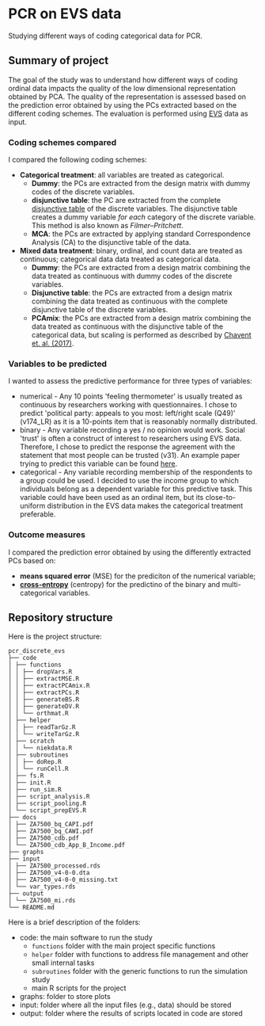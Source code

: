 # PCR on EVS data

Studying different ways of coding categorical data for PCR.

## Summary of project

The goal of the study was to understand how different ways of coding ordinal data impacts the quality of the low dimensional representation obtained by PCA.
The quality of the representation is assessed based on the prediction error obtained by using the PCs extracted based on the different coding schemes.
The evaluation is performed using [EVS](https://europeanvaluesstudy.eu) data as input.

### Coding schemes compared

I compared the following coding schemes:

- **Categorical treatment**: all variables are treated as categorical.
  - **Dummy**: the PCs are extracted from the design matrix with dummy codes of the discrete variables.
  - **disjunctive table**: the PC are extracted from the complete [disjunctive table](https://www.xlstat.com/en/solutions/features/complete-disjuncive-tables-creating-dummy-variables) of the discrete variables. The disjunctive table creates a dummy variable *for each* category of the discrete variable. This method is also known as *Filmer–Pritchett*.
  - **MCA**: the PCs are extracted by applying standard Correspondence Analysis (CA) to the disjunctive table of the data.
- **Mixed data treatment**: binary, ordinal, and count data are treated as continuous; categorical data data treated as categorical data.
  - **Dummy**: the PCs are extracted from a design matrix combining the data treated as continuous with dummy codes of the discrete variables.
  - **Disjunctive table**: the PCs are extracted from a design matrix combining the data treated as continuous with the complete disjunctive table of the discrete variables.
  - **PCAmix**: the PCs are extracted from a design matrix combining the data treated as continuous with the disjunctive table of the categorical data, but scaling is performed as described by [Chavent et. al. (2017)](https://arxiv.org/abs/1411.4911).

### Variables to be predicted

I wanted to assess the predictive performance for three types of variables:

- numerical - Any 10 points 'feeling thermometer' is usually treated as continuous by researchers working with questionnaires. I chose to predict 'political party: appeals to you most: left/right scale (Q49)' (v174_LR) as it is a 10-points item that is reasonably normally distributed. 
- binary - Any variable recording a yes / no opinion would work. Social 'trust' is often a construct of interest to researchers using EVS data. Therefore, I chose to predict the response the agreement with the statement that most people can be trusted (v31). An example paper trying to predict this variable can be found [here](https://doi.org/10.1177/1948550621999272).
- categorical - Any variable recording membership of the respondents to a group could be used.
I decided to use the income group to which individuals belong as a dependent variable for this predictive task. 
This variable could have been used as an ordinal item, but its close-to-uniform distribution in the EVS data makes the categorical treatment preferable. 

### Outcome measures

I compared the prediction error obtained by using the differently extracted PCs based on:

- **means squared error** (MSE) for the prediciton of the numerical variable;
- **[cross-entropy](https://rpubs.com/juanhklopper/cross_entropy)** (centropy) for the predictino of the binary and multi-categorical variables.

## Repository structure

Here is the project structure:

```
pcr_discrete_evs
├── code
│ ├── functions
│ │ ├── dropVars.R
│ │ ├── extractMSE.R
│ │ ├── extractPCAmix.R
│ │ ├── extractPCs.R
│ │ ├── generateBS.R
│ │ ├── generateDV.R
│ │ └── orthmat.R
│ ├── helper
│ │ ├── readTarGz.R
│ │ └── writeTarGz.R
│ ├── scratch
│ │ └── niekdata.R
│ ├── subroutines
│ │ ├── doRep.R
│ │ └── runCell.R
│ ├── fs.R
│ ├── init.R
│ ├── run_sim.R
│ ├── script_analysis.R
│ ├── script_pooling.R
│ └── script_prepEVS.R
├── docs
│ ├── ZA7500_bq_CAPI.pdf
│ ├── ZA7500_bq_CAWI.pdf
│ ├── ZA7500_cdb.pdf
│ └── ZA7500_cdb_App_B_Income.pdf
├── graphs
├── input
│ ├── ZA7500_processed.rds
│ ├── ZA7500_v4-0-0.dta
│ ├── ZA7500_v4-0-0_missing.txt
│ └── var_types.rds
├── output
│ └── ZA7500_mi.rds
└── README.md

```

Here is a brief description of the folders:

- code: the main software to run the study
  - `functions` folder with the main project specific functions
  - `helper` folder with functions to address file management and other small internal tasks
  - `subroutines` folder with the generic functions to run the simulation study
  - main R scripts for the project
- graphs: folder to store plots
- input: folder where all the input files (e.g., data) should be stored
- output: folder where the results of scripts located in code are stored
